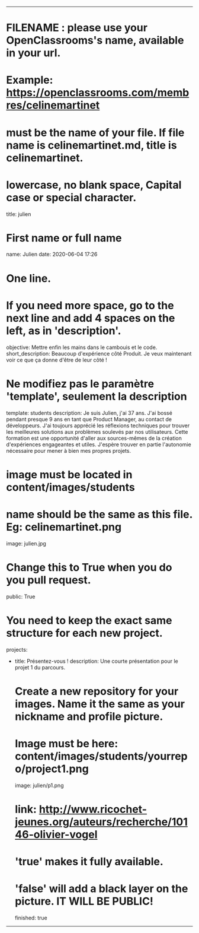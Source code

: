---

# FILENAME : please use your OpenClassrooms's name, available in your url.
# Example: https://openclassrooms.com/membres/celinemartinet
# must be the name of your file. If file name is celinemartinet.md, title is celinemartinet.
# lowercase, no blank space, Capital case or special character.
title: julien

# First name or full name
name: Julien
date: 2020-06-04 17:26

# One line.
# If you need more space, go to the next line and add 4 spaces on the left, as in 'description'.
objective: Mettre enfin les mains dans le cambouis et le code.
short_description:
    Beaucoup d'expérience côté Produit. Je veux maintenant voir ce que ça donne d'être de leur côté !

# Ne modifiez pas le paramètre 'template', seulement la description
template: students
description:
    Je suis Julien, j'ai 37 ans. J'ai bossé pendant presque 9 ans en tant que Product Manager, au contact de développeurs.
    J'ai toujours apprécié les réflexions techniques pour trouver les meilleures solutions aux problèmes soulevés par nos
    utilisateurs. Cette formation est une opportunité d'aller aux sources-mêmes de la création d'expériences engageantes 
    et utiles. J'espère trouver en partie l'autonomie nécessaire pour mener à bien mes propres projets.

# image must be located in content/images/students
# name should be the same as this file. Eg: celinemartinet.png
image: julien.jpg

# Change this to True when you do you pull request.
public: True

# You need to keep the exact same structure for each new project.
projects:
  - title: Présentez-vous !
    description: Une courte présentation pour le projet 1 du parcours.
    # Create a new repository for your images. Name it the same as your nickname and profile picture.
    # Image must be here: content/images/students/yourrepo/project1.png
    image: julien/p1.png
    # link: http://www.ricochet-jeunes.org/auteurs/recherche/10146-olivier-vogel
    # 'true' makes it fully available.
    # 'false' will add a black layer on the picture. IT WILL BE PUBLIC!
    finished: true
---